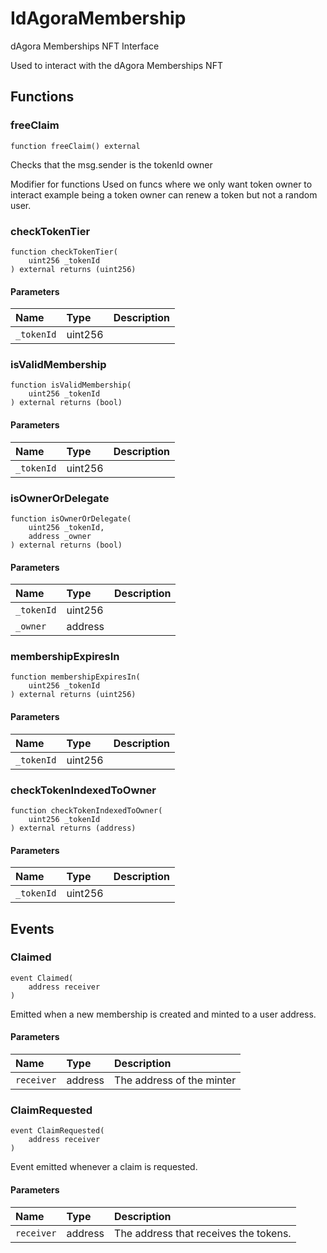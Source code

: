 # IdAgoraMembership

dAgora Memberships NFT Interface

Used to interact with the dAgora Memberships NFT

## Functions

### freeClaim

```solidity
function freeClaim() external
```

Checks that the msg.sender is the tokenId owner

Modifier for functions
Used on funcs where we only want token owner to interact
example being a token owner can renew a token but not a random user.

### checkTokenTier

```solidity
function checkTokenTier(
    uint256 _tokenId
) external returns (uint256)
```

#### Parameters

| Name | Type | Description |
| :--- | :--- | :---------- |
| `_tokenId` | uint256 |  |

### isValidMembership

```solidity
function isValidMembership(
    uint256 _tokenId
) external returns (bool)
```

#### Parameters

| Name | Type | Description |
| :--- | :--- | :---------- |
| `_tokenId` | uint256 |  |

### isOwnerOrDelegate

```solidity
function isOwnerOrDelegate(
    uint256 _tokenId,
    address _owner
) external returns (bool)
```

#### Parameters

| Name | Type | Description |
| :--- | :--- | :---------- |
| `_tokenId` | uint256 |  |
| `_owner` | address |  |

### membershipExpiresIn

```solidity
function membershipExpiresIn(
    uint256 _tokenId
) external returns (uint256)
```

#### Parameters

| Name | Type | Description |
| :--- | :--- | :---------- |
| `_tokenId` | uint256 |  |

### checkTokenIndexedToOwner

```solidity
function checkTokenIndexedToOwner(
    uint256 _tokenId
) external returns (address)
```

#### Parameters

| Name | Type | Description |
| :--- | :--- | :---------- |
| `_tokenId` | uint256 |  |

## Events

### Claimed

```solidity
event Claimed(
    address receiver
)
```

Emitted when a new membership is created and minted to a user address.

#### Parameters

| Name | Type | Description |
| :--- | :--- | :---------- |
| `receiver` | address | The address of the minter |
### ClaimRequested

```solidity
event ClaimRequested(
    address receiver
)
```

Event emitted whenever a claim is requested.

#### Parameters

| Name | Type | Description |
| :--- | :--- | :---------- |
| `receiver` | address | The address that receives the tokens. |

